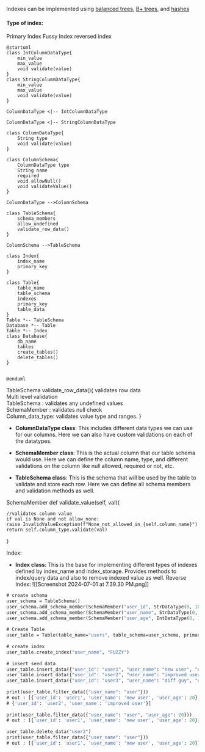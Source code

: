 
Indexes can be implemented using [balanced trees](https://en.wikipedia.org/wiki/Balanced_tree), [B+ trees](https://en.wikipedia.org/wiki/B%2B_tree), and [hashes](https://en.wikipedia.org/wiki/Hash_table)

#### Type of index:
Primary Index
Fussy Index
reversed index

```plantuml
@startuml
class IntColumnDataType{
	min_value
	max_value
	void validate(value)
}
class StringColumnDataType{
	min_value
	max_value
	void validate(value)
}

ColumnDataType <|-- IntColumnDataType

ColumnDataType <|-- StringColumnDataType

class ColumnDataType{
	String type
	void validate(value)
}

class ColumnSchema{
	ColumnDataType type
	String name
	required
	void allowNull()
	void validateValue()
}

ColumnDataType -->ColumnSchema

class TableSchema{
	schema_members
	allow_undefined
	validate_row_data()
}

ColumnSchema -->TableSchema

class Index{
	index_name
	primary_key
}

class Table{
	table_name
	table_schema
	indexes
	primary_key
	table_data
}
Table *-- TableSchema
Database *-- Table
Table *-- Index
class Database{
	db_name
	tables
	create_tables()
	delete_tables()
}


@enduml
```


TableSchema
validate_row_data(){
validates row data  
Multi level validation  
TableSchema : validates any undefined values  
SchemaMember : validates null check  
Column_data_type: validates value type and ranges.
}
- **ColumnDataType class**: This includes different data types we can use for our columns. Here we can also have custom validations on each of the datatypes.

- **SchemaMember class**: This is the actual column that our table schema would use. Here we can define the column name, type, and different validations on the column like null allowed, required or not, etc.

- **TableSchema class**: This is the schema that will be used by the table to validate and store each row. Here we can define all schema members and validation methods as well.

SchemaMember
def validate_value(self, val){

	//validates column value  
	if val is None and not allow_none:  
	raise InvalidValueException(f"None_not_allowed_in_{self.column_name}")  
	return self.column_type.validate(val)
}


Index:
- **Index class**: This is the base for implementing different types of indexes defined by index_name and index_storage. Provides methods to index/query data and also to remove indexed value as well.
Reverse Index:
![[Screenshot 2024-07-01 at 7.39.30 PM.png]]

```def table_flow(cls):  
# create schema  
user_schema = TableSchema()  
user_schema.add_schema_member(SchemaMember("user_id", StrDataType(0, 10), required=True))  
user_schema.add_schema_member(SchemaMember("user_name", StrDataType(0, 50)))  
user_schema.add_schema_member(SchemaMember("user_age", IntDataType(0, 100), required=False))  
  
# Create Table  
user_table = Table(table_name="users", table_schema=user_schema, primary_key="user_id")  
  
# create index  
user_table.create_index("user_name", "FUZZY")  
  
# insert seed data  
user_table.insert_data({"user_id": "user1", "user_name": "new user", "user_age": 20})  
user_table.insert_data({"user_id": "user2", "user_name": "improved user"})  
user_table.insert_data({"user_id": "user3", "user_name": "diff guy", "user_age": 30})  
  
print(user_table.filter_data({"user_name": "user"}))  
# out : [{'user_id': 'user1', 'user_name': 'new user', 'user_age': 20},  
# {'user_id': 'user2', 'user_name': 'improved user'}]  
  
print(user_table.filter_data({"user_name": "user", "user_age": 20}))  
# out : [{'user_id': 'user1', 'user_name': 'new user', 'user_age': 20}]  
  
user_table.delete_data("user2")  
print(user_table.filter_data({"user_name": "user"}))  
# out : [{'user_id': 'user1', 'user_name': 'new user', 'user_age': 20}]
```